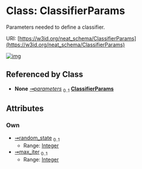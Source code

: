 
# Class: ClassifierParams


Parameters needed to define a classifier.

URI: [https://w3id.org/neat_schema/ClassifierParams](https://w3id.org/neat_schema/ClassifierParams)


[![img](https://yuml.me/diagram/nofunky;dir:TB/class/[Classifier]++-%20parameters%200..1>[ClassifierParams&#124;random_state:integer%20%3F;max_iter:integer%20%3F],[Classifier])](https://yuml.me/diagram/nofunky;dir:TB/class/[Classifier]++-%20parameters%200..1>[ClassifierParams&#124;random_state:integer%20%3F;max_iter:integer%20%3F],[Classifier])

## Referenced by Class

 *  **None** *[➞parameters](classifier__parameters.md)*  <sub>0..1</sub>  **[ClassifierParams](ClassifierParams.md)**

## Attributes


### Own

 * [➞random_state](classifierParams__random_state.md)  <sub>0..1</sub>
     * Range: [Integer](types/Integer.md)
 * [➞max_iter](classifierParams__max_iter.md)  <sub>0..1</sub>
     * Range: [Integer](types/Integer.md)

